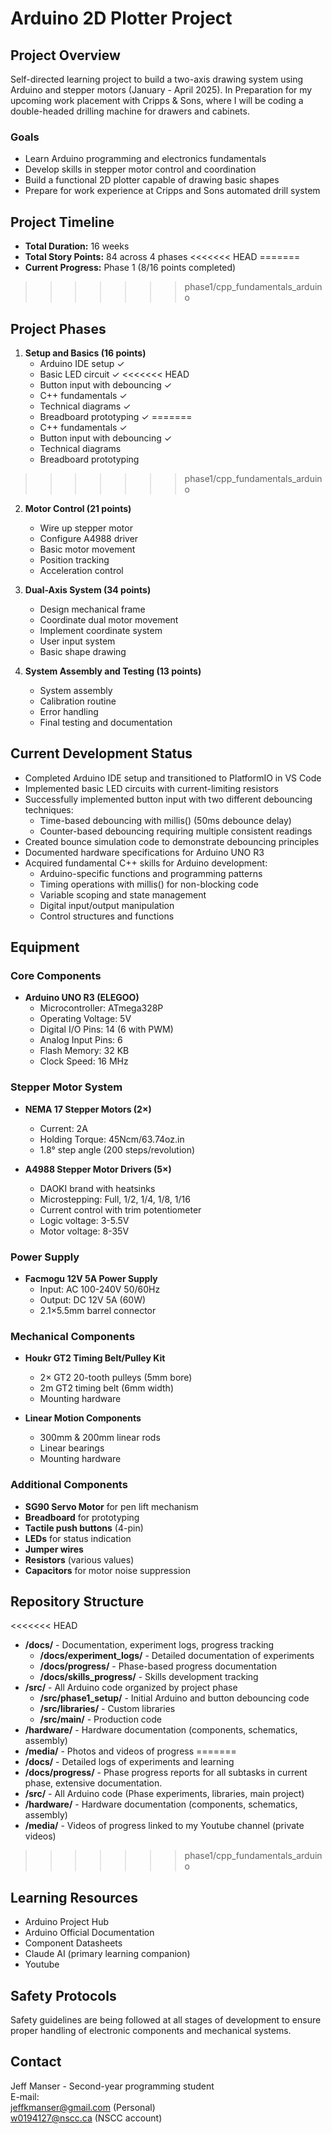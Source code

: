 # Arduino 2D Plotter Project

## Project Overview
Self-directed learning project to build a two-axis drawing system using Arduino and stepper motors (January - April 2025). In Preparation for my upcoming work placement with Cripps & Sons, where I will be coding a double-headed drilling machine for drawers and cabinets.

### Goals
- Learn Arduino programming and electronics fundamentals
- Develop skills in stepper motor control and coordination
- Build a functional 2D plotter capable of drawing basic shapes
- Prepare for work experience at Cripps and Sons automated drill system

## Project Timeline
- **Total Duration:** 16 weeks
- **Total Story Points:** 84 across 4 phases
<<<<<<< HEAD
=======
- **Current Progress:** Phase 1 (8/16 points completed)
>>>>>>> phase1/cpp_fundamentals_arduino

## Project Phases
1. **Setup and Basics (16 points)**
   - Arduino IDE setup ✓
   - Basic LED circuit ✓
<<<<<<< HEAD
   - Button input with debouncing ✓
   - C++ fundamentals ✓
   - Technical diagrams ✓
   - Breadboard prototyping ✓
=======
   - C++ fundamentals ✓
   - Button input with debouncing ✓
   - Technical diagrams
   - Breadboard prototyping
>>>>>>> phase1/cpp_fundamentals_arduino

2. **Motor Control (21 points)**
   - Wire up stepper motor
   - Configure A4988 driver
   - Basic motor movement
   - Position tracking
   - Acceleration control

3. **Dual-Axis System (34 points)**
   - Design mechanical frame
   - Coordinate dual motor movement
   - Implement coordinate system
   - User input system
   - Basic shape drawing

4. **System Assembly and Testing (13 points)**
   - System assembly
   - Calibration routine
   - Error handling
   - Final testing and documentation

## Current Development Status
- Completed Arduino IDE setup and transitioned to PlatformIO in VS Code
- Implemented basic LED circuits with current-limiting resistors
- Successfully implemented button input with two different debouncing techniques:
  - Time-based debouncing with millis() (50ms debounce delay)
  - Counter-based debouncing requiring multiple consistent readings
- Created bounce simulation code to demonstrate debouncing principles
- Documented hardware specifications for Arduino UNO R3
- Acquired fundamental C++ skills for Arduino development:
  - Arduino-specific functions and programming patterns
  - Timing operations with millis() for non-blocking code
  - Variable scoping and state management
  - Digital input/output manipulation
  - Control structures and functions

## Equipment

### Core Components
- **Arduino UNO R3 (ELEGOO)**
  - Microcontroller: ATmega328P
  - Operating Voltage: 5V
  - Digital I/O Pins: 14 (6 with PWM)
  - Analog Input Pins: 6
  - Flash Memory: 32 KB
  - Clock Speed: 16 MHz

### Stepper Motor System
- **NEMA 17 Stepper Motors (2×)**
  - Current: 2A
  - Holding Torque: 45Ncm/63.74oz.in
  - 1.8° step angle (200 steps/revolution)

- **A4988 Stepper Motor Drivers (5×)**
  - DAOKI brand with heatsinks
  - Microstepping: Full, 1/2, 1/4, 1/8, 1/16
  - Current control with trim potentiometer
  - Logic voltage: 3-5.5V
  - Motor voltage: 8-35V

### Power Supply
- **Facmogu 12V 5A Power Supply**
  - Input: AC 100-240V 50/60Hz
  - Output: DC 12V 5A (60W)
  - 2.1×5.5mm barrel connector

### Mechanical Components
- **Houkr GT2 Timing Belt/Pulley Kit**
  - 2× GT2 20-tooth pulleys (5mm bore)
  - 2m GT2 timing belt (6mm width)
  - Mounting hardware

- **Linear Motion Components**
  - 300mm & 200mm linear rods
  - Linear bearings
  - Mounting hardware

### Additional Components
- **SG90 Servo Motor** for pen lift mechanism
- **Breadboard** for prototyping
- **Tactile push buttons** (4-pin)
- **LEDs** for status indication
- **Jumper wires**
- **Resistors** (various values)
- **Capacitors** for motor noise suppression

## Repository Structure
<<<<<<< HEAD
- **/docs/** - Documentation, experiment logs, progress tracking
  - **/docs/experiment_logs/** - Detailed documentation of experiments
  - **/docs/progress/** - Phase-based progress documentation
  - **/docs/skills_progress/** - Skills development tracking
- **/src/** - All Arduino code organized by project phase
  - **/src/phase1_setup/** - Initial Arduino and button debouncing code
  - **/src/libraries/** - Custom libraries
  - **/src/main/** - Production code
- **/hardware/** - Hardware documentation (components, schematics, assembly)
- **/media/** - Photos and videos of progress
=======
- **/docs/** - Detailed logs of experiments and learning
- **/docs/progress/** - Phase progress reports for all subtasks in current phase, extensive documentation.
- **/src/** - All Arduino code (Phase experiments, libraries, main project)
- **/hardware/** - Hardware documentation (components, schematics, assembly)
- **/media/** - Videos of progress linked to my Youtube channel (private videos)
>>>>>>> phase1/cpp_fundamentals_arduino

## Learning Resources
- Arduino Project Hub
- Arduino Official Documentation
- Component Datasheets
- Claude AI (primary learning companion)
- Youtube

## Safety Protocols
Safety guidelines are being followed at all stages of development to ensure proper handling of electronic components and mechanical systems.

## Contact
Jeff Manser - Second-year programming student\
E-mail:\
jeffkmanser@gmail.com (Personal)\
w0194127@nscc.ca (NSCC account)